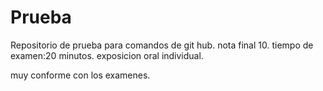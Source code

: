 # Prueba
Repositorio de prueba para comandos de git hub.
nota final 10.
tiempo de examen:20 minutos.
exposicion oral individual.

muy conforme con los examenes.
